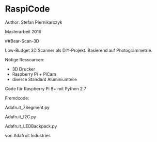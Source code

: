 # RaspiCode

Author: Stefan Piernikarczyk

Masterarbeit 2016

##Bear-Scan-3D

Low-Budget 3D Scanner als DIY-Projekt.
Basierend auf Photogrammetrie.

Nötige Ressourcen:
- 3D Drucker
- Raspberry Pi + PiCam
- diverse Standard Aluminiumteile

Code für Raspberry Pi B+ mit Python 2.7

Fremdcode:

Adafruit_7Segment.py

Adafruit_I2C.py

Adafruit_LEDBackpack.py

von Adafruit Industries

